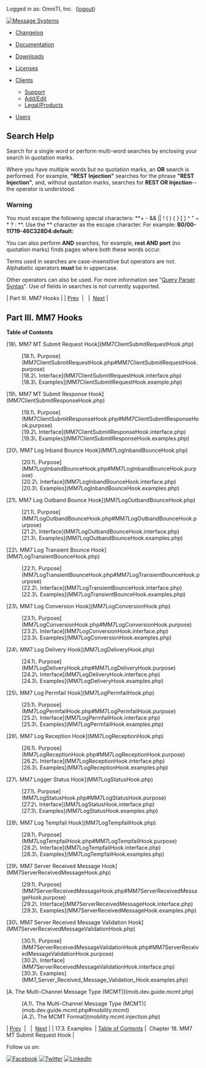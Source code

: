 Logged in as: OmniTI, Inc.  ([logout](https://support.messagesystems.com/logout.php))

[![Message Systems](https://support.messagesystems.com/images/ms-white205.png)](https://support.messagesystems.com/start.php) 

*   [Changelog](https://support.messagesystems.com/start.php?show=changelog)
*   [Documentation](https://support.messagesystems.com/docs/)
*   [Downloads](https://support.messagesystems.com/start.php)

*   [Licenses](https://support.messagesystems.com/license_summary.php)
*   <a href="">Clients</a>
    *   [Support](https://support.messagesystems.com/cs.php)
    *   [Add/Edit](https://support.messagesystems.com/edit_client.php)
    *   [Legal/Products](https://support.messagesystems.com/edit_products.php)
*   [Users](https://support.messagesystems.com/edit_customer.php)

## Search Help

Search for a single word or perform multi-word searches by enclosing your search in quotation marks.

Where you have multiple words but no quotation marks, an **OR** search is performed. For example, **"REST Injection"** searches for the phrase **"REST Injection"**, and, without quotation marks, searches for **REST OR Injection**--the operator is understood.

### Warning

You must escape the following special characters: **+ - && || ! ( ) { } [ ] ^ " ~ * ? : \**. Use the **\** character as the escape character. For example: **B0/00-11719-46C328D4\:default\:**

You can also perform **AND** searches, for example, **rest AND port** (no quotation marks) finds pages where both these words occur.

Terms used in searches are case-insensitive but operators are not. Alphabetic operators **must** be in uppercase.

Other operators can also be used. For more information see "[Query Parser Syntax](https://lucene.apache.org/core/old_versioned_docs/versions/3_0_0/queryparsersyntax.html)". Use of fields in searches is not currently supported.

| Part III. MM7 Hooks |
| [Prev](SMPPSubmitResponseHook.examples.php)  |   |  [Next](MM7ClientSubmitRequestHook.php) |

## Part III. MM7 Hooks

**Table of Contents**

<dl class="toc">

<dt>[18\. MM7 MT Submit Request Hook](MM7ClientSubmitRequestHook.php)</dt>

<dd>

<dl>

<dt>[18.1\. Purpose](MM7ClientSubmitRequestHook.php#MM7ClientSubmitRequestHook.purpose)</dt>

<dt>[18.2\. Interface](MM7ClientSubmitRequestHook.interface.php)</dt>

<dt>[18.3\. Examples](MM7ClientSubmitRequestHook.example.php)</dt>

</dl>

</dd>

<dt>[19\. MM7 MT Submit Response Hook](MM7ClientSubmitResponseHook.php)</dt>

<dd>

<dl>

<dt>[19.1\. Purpose](MM7ClientSubmitResponseHook.php#MM7ClientSubmitResponseHook.purpose)</dt>

<dt>[19.2\. Interface](MM7ClientSubmitResponseHook.interface.php)</dt>

<dt>[19.3\. Examples](MM7ClientSubmitResponseHook.examples.php)</dt>

</dl>

</dd>

<dt>[20\. MM7 Log Inband Bounce Hook](MM7LogInbandBounceHook.php)</dt>

<dd>

<dl>

<dt>[20.1\. Purpose](MM7LogInbandBounceHook.php#MM7LogInbandBounceHook.purpose)</dt>

<dt>[20.2\. Interface](MM7LogInbandBounceHook.interface.php)</dt>

<dt>[20.3\. Examples](MM7LogInbandBounceHook.examples.php)</dt>

</dl>

</dd>

<dt>[21\. MM7 Log Outband Bounce Hook](MM7LogOutbandBounceHook.php)</dt>

<dd>

<dl>

<dt>[21.1\. Purpose](MM7LogOutbandBounceHook.php#MM7LogOutbandBounceHook.purpose)</dt>

<dt>[21.2\. Interface](MM7LogOutbandBounceHook.interface.php)</dt>

<dt>[21.3\. Examples](MM7LogOutbandBounceHook.examples.php)</dt>

</dl>

</dd>

<dt>[22\. MM7 Log Transient Bounce Hook](MM7LogTransientBounceHook.php)</dt>

<dd>

<dl>

<dt>[22.1\. Purpose](MM7LogTransientBounceHook.php#MM7LogTransientBounceHook.purpose)</dt>

<dt>[22.2\. Interface](MM7LogTransientBounceHook.interface.php)</dt>

<dt>[22.3\. Examples](MM7LogTransientBounceHook.examples.php)</dt>

</dl>

</dd>

<dt>[23\. MM7 Log Conversion Hook](MM7LogConversionHook.php)</dt>

<dd>

<dl>

<dt>[23.1\. Purpose](MM7LogConversionHook.php#MM7LogConversionHook.purpose)</dt>

<dt>[23.2\. Interface](MM7LogConversionHook.interface.php)</dt>

<dt>[23.3\. Examples](MM7LogConversionHook.examples.php)</dt>

</dl>

</dd>

<dt>[24\. MM7 Log Delivery Hook](MM7LogDeliveryHook.php)</dt>

<dd>

<dl>

<dt>[24.1\. Purpose](MM7LogDeliveryHook.php#MM7LogDeliveryHook.purpose)</dt>

<dt>[24.2\. Interface](MM7LogDeliveryHook.interface.php)</dt>

<dt>[24.3\. Examples](MM7LogDeliveryHook.examples.php)</dt>

</dl>

</dd>

<dt>[25\. MM7 Log Permfail Hook](MM7LogPermfailHook.php)</dt>

<dd>

<dl>

<dt>[25.1\. Purpose](MM7LogPermfailHook.php#MM7LogPermfailHook.purpose)</dt>

<dt>[25.2\. Interface](MM7LogPermfailHook.interface.php)</dt>

<dt>[25.3\. Examples](MM7LogPermfailHook.examples.php)</dt>

</dl>

</dd>

<dt>[26\. MM7 Log Reception Hook](MM7LogReceptionHook.php)</dt>

<dd>

<dl>

<dt>[26.1\. Purpose](MM7LogReceptionHook.php#MM7LogReceptionHook.purpose)</dt>

<dt>[26.2\. Interface](MM7LogReceptionHook.interface.php)</dt>

<dt>[26.3\. Examples](MM7LogReceptionHook.examples.php)</dt>

</dl>

</dd>

<dt>[27\. MM7 Logger Status Hook](MM7LogStatusHook.php)</dt>

<dd>

<dl>

<dt>[27.1\. Purpose](MM7LogStatusHook.php#MM7LogStatusHook.purpose)</dt>

<dt>[27.2\. Interface](MM7LogStatusHook.interface.php)</dt>

<dt>[27.3\. Examples](MM7LogStatusHook.examples.php)</dt>

</dl>

</dd>

<dt>[28\. MM7 Log Tempfail Hook](MM7LogTempfailHook.php)</dt>

<dd>

<dl>

<dt>[28.1\. Purpose](MM7LogTempfailHook.php#MM7LogTempfailHook.purpose)</dt>

<dt>[28.2\. Interface](MM7LogTempfailHook.interface.php)</dt>

<dt>[28.3\. Examples](MM7LogTempfailHook.examples.php)</dt>

</dl>

</dd>

<dt>[29\. MM7 Server Received Message Hook](MM7ServerReceivedMessageHook.php)</dt>

<dd>

<dl>

<dt>[29.1\. Purpose](MM7ServerReceivedMessageHook.php#MM7ServerReceivedMessageHook.purpose)</dt>

<dt>[29.2\. Interface](MM7ServerReceivedMessageHook.interface.php)</dt>

<dt>[29.3\. Examples](MM7ServerReceivedMessageHook.examples.php)</dt>

</dl>

</dd>

<dt>[30\. MM7 Server Received Message Validation Hook](MM7ServerReceivedMessageValidationHook.php)</dt>

<dd>

<dl>

<dt>[30.1\. Purpose](MM7ServerReceivedMessageValidationHook.php#MM7ServerReceivedMessageValidationHook.purpose)</dt>

<dt>[30.2\. Interface](MM7ServerReceivedMessageValidationHook.interface.php)</dt>

<dt>[30.3\. Examples](MM7_Server_Received_Message_Validation_Hook.examples.php)</dt>

</dl>

</dd>

<dt>[A. The Multi-Channel Message Type (MCMT)](mob.dev.guide.mcmt.php)</dt>

<dd>

<dl>

<dt>[A.1\. The Multi-Channel Message Type (MCMT)](mob.dev.guide.mcmt.php#mobility.mcmt)</dt>

<dt>[A.2\. The MCMT Format](mobility.mcmt.injection.php)</dt>

</dl>

</dd>

</dl>

| [Prev](SMPPSubmitResponseHook.examples.php)  |   |  [Next](MM7ClientSubmitRequestHook.php) |
| 17.3. Examples  | [Table of Contents](index.php) |  Chapter 18. MM7 MT Submit Request Hook |

Follow us on:

[![Facebook](https://support.messagesystems.com/images/icon-facebook.png)](http://www.facebook.com/messagesystems) [![Twitter](https://support.messagesystems.com/images/icon-twitter.png)](http://twitter.com/#!/MessageSystems) [![LinkedIn](https://support.messagesystems.com/images/icon-linkedin.png)](http://www.linkedin.com/company/message-systems)